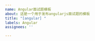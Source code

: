 ```yaml
---
name: Angular面试题模板
about: 这是一个用于发布angularjs面试题的模板
title: "[angular] "
labels: Angular
assignees: ''

---
```



